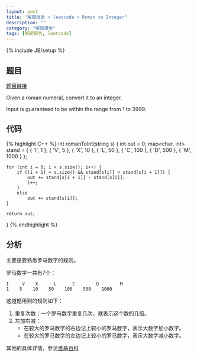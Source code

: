 ```yaml
---
layout: post
title: "解题报告 > leetcode > Roman to Integer"
description: ""
category: "解题报告"
tags: [解题报告, leetcode]
---
```

{% include JB/setup %}

## 题目

[题目链接](https://oj.leetcode.com/problems/roman-to-integer/)

Given a roman numeral, convert it to an integer.

Input is guaranteed to be within the range from 1 to 3999.

<!--more-->

## 代码

{% highlight C++ %}
int romanToInt(string s)
{
	int out = 0;
	map<char, int> stand = { 
		{ 'I', 1 }, 
		{ 'V', 5 }, 
		{ 'X', 10 }, 
		{ 'L', 50 },
		{ 'C', 100 },
		{ 'D', 500 },
		{ 'M', 1000 } };

	for (int i = 0; i < s.size(); i++) {
		if ((i + 1) < s.size() && stand[s[i]] < stand[s[i + 1]]) {
			out += stand[s[i + 1]] - stand[s[i]];
			i++;
		}
		else
			out += stand[s[i]];
	}

	return out;
}
{% endhighlight %}

## 分析

主要是要熟悉罗马数字的规则。

罗马数字一共有7个：

    I     V    X      L      C        D        M
    1    5    10    50    100    500    1000

这道题用到的规则如下：

1. 重复次数：一个罗马数字重复几次，就表示这个数的几倍。
2. 左加右减：
    * 在较大的罗马数字的右边记上较小的罗马数字，表示大数字加小数字。
    * 在较大的罗马数字的左边记上较小的罗马数字，表示大数字减小数字。

其他的具体详情，参见[维基百科](http://zh.wikipedia.org/wiki/%E7%BD%97%E9%A9%AC%E6%95%B0%E5%AD%97)
